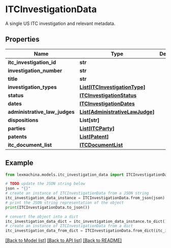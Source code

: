# ITCInvestigationData

A single US ITC investigation and relevant metadata.

## Properties

Name | Type | Description | Notes
------------ | ------------- | ------------- | -------------
**itc_investigation_id** | **str** |  | 
**investigation_number** | **str** |  | 
**title** | **str** |  | 
**investigation_types** | [**List[ITCInvestigationType]**](ITCInvestigationType.md) |  | 
**status** | [**ITCInvestigationStatus**](ITCInvestigationStatus.md) |  | 
**dates** | [**ITCInvestigationDates**](ITCInvestigationDates.md) |  | 
**administrative_law_judges** | [**List[AdministrativeLawJudge]**](AdministrativeLawJudge.md) |  | 
**dispositions** | **List[str]** |  | 
**parties** | [**List[ITCParty]**](ITCParty.md) |  | 
**patents** | [**List[Patent]**](Patent.md) |  | 
**itc_document_list** | [**ITCDocumentList**](ITCDocumentList.md) |  | 

## Example

```python
from lexmachina.models.itc_investigation_data import ITCInvestigationData

# TODO update the JSON string below
json = "{}"
# create an instance of ITCInvestigationData from a JSON string
itc_investigation_data_instance = ITCInvestigationData.from_json(json)
# print the JSON string representation of the object
print(ITCInvestigationData.to_json())

# convert the object into a dict
itc_investigation_data_dict = itc_investigation_data_instance.to_dict()
# create an instance of ITCInvestigationData from a dict
itc_investigation_data_from_dict = ITCInvestigationData.from_dict(itc_investigation_data_dict)
```
[[Back to Model list]](../README.md#documentation-for-models) [[Back to API list]](../README.md#documentation-for-api-endpoints) [[Back to README]](../README.md)


